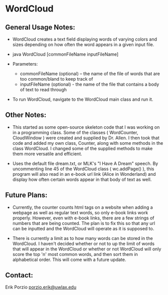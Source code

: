 WordCloud
=========

General Usage Notes:
--------------------

- WordCloud creates a text field displaying words of varying colors and sizes depending on how often the word appears in a 
given input file. 

- java WordCloud [commonFileName inputFileName]
	
- Parameters:
	- commonFileName (optional) – the name of the file of words that are too common/bland to keep track of
	- inputFileName (optional) - the name of the file that contains a body of text to read through

- To run WordCloud, navigate to the WordCloud main class and run it.

Other Notes:
------------

- This started as some open-source skeleton code that I was working on in a programming class. Some of the classes ( WordCounter, 
CloudWindow ) were created and supplied by Dr. Allen. I then took that code and added my own class, Counter, along with some
methods in the class WordCloud. I changed some of the supplied methods to make them more versatile and efficient.

- Uses the default file dream.txt, or MLK's "I Have A Dream" speech. By uncommenting line 45 of the WordCloud class ( wc.addPage() ),
this program will also read in an e-book url link (Alice in Wonderland) and display how often certain words appear in that body 
of text as well. 

Future Plans:
-------------

- Currently, the counter counts html tags on a website when adding a webpage as well as regular text words, so only e-book links work properly. 
However, even with e-book links, there are a few strings of numbers that are being counted. The plan is to fix this so that any url can be inputted and the WordCloud will operate as it is supposed to.

- There is currently a limit as to how many words can be stored in the WordCloud. I haven't decided whether or not to up the limit of
words that will appear in the WordCloud or whether or not WordCloud will only score the top 'n' most common words, and then sort
them in alphabetical order. This will come with a future update.

Contact:
--------

Erik Porzio
porzio.erik@uwlax.edu

